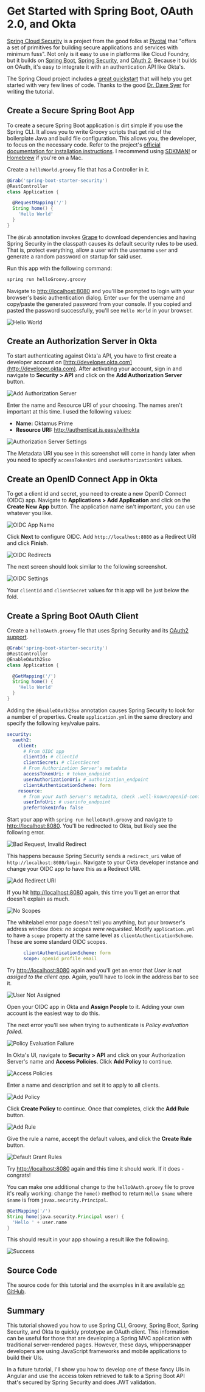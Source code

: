 # Get Started with Spring Boot, OAuth 2.0, and Okta

[Spring Cloud Security](https://cloud.spring.io/spring-cloud-security/) is a project from the good folks at [Pivotal](https://pivotal.io/) that "offers a set of primitives for building secure applications and services with minimum fuss". Not only is it easy to use in platforms like Cloud Foundry, but it builds on [Spring Boot](https://projects.spring.io/spring-boot/), [Spring Security](https://projects.spring.io/spring-security/), and [OAuth 2](https://www.oauth.com/). Because it builds on OAuth, it's easy to integrate it with an authentication API like Okta's.

The Spring Cloud project includes a [great quickstart](https://github.com/spring-cloud/spring-cloud-security/blob/master/docs/src/main/asciidoc/quickstart.adoc) that will help you get started with very few lines of code. Thanks to the good [Dr. Dave Syer](https://github.com/dsyer) for writing the tutorial.

## Create a Secure Spring Boot App

To create a secure Spring Boot application is dirt simple if you use the Spring CLI. It allows you to write Groovy scripts that get rid of the boilerplate Java and build file configuration. This allows you, the developer, to focus on the necessary code. Refer to the project's [official documentation for installation instructions](https://docs.spring.io/spring-boot/docs/current/reference/html/getting-started-installing-spring-boot.html#getting-started-installing-the-cli). I recommend using [SDKMAN!](https://docs.spring.io/spring-boot/docs/current/reference/html/getting-started-installing-spring-boot.html#getting-started-sdkman-cli-installation) or [Homebrew](https://docs.spring.io/spring-boot/docs/current/reference/html/getting-started-installing-spring-boot.html#getting-started-homebrew-cli-installation) if you're on a Mac.

Create a `helloWorld.groovy` file that has a Controller in it.

```groovy
@Grab('spring-boot-starter-security')
@RestController
class Application {

  @RequestMapping('/')
  String home() {
    'Hello World'
  }
}
```

The `@Grab` annotation invokes [Grape](http://docs.groovy-lang.org/latest/html/documentation/grape.html) to download dependencies and having Spring Security in the classpath causes its default security rules to be used. That is, protect everything, allow a user with the username `user` and generate a random password on startup for said user.

Run this app with the following command:

```bash
spring run helloGroovy.groovy
```

Navigate to [http://localhost:8080](http://localhost:8080) and you'll be prompted to login with your browser's basic authentication dialog. Enter `user` for the username and copy/paste the generated password from your console. If you copied and pasted the password successfully, you'll see `Hello World` in your browser.

![Hello World](images/0-hello-world.png)

## Create an Authorization Server in Okta

To start authenticating against Okta'a API, you have to first create a developer account on [http://developer.okta.com](http://developer.okta.com). After activating your account, sign in and navigate to **Security > API** and click on the **Add Authorization Server** button.

![Add Authorization Server](images/1-add-auth-server.png)

Enter the name and Resource URI of your choosing. The names aren't important at this time. I used the following values:

* **Name:** Oktamus Prime
* **Resource URI:** http://authenticat.is.easy/withokta


![Authorization Server Settings](images/2-auth-server-settings.png)

The Metadata URI you see in this screenshot will come in handy later when you need to specify `accessTokenUri` and `userAuthorizationUri` values.

## Create an OpenID Connect App in Okta

To get a client id and secret, you need to create a new OpenID Connect (OIDC) app. Navigate to **Applications > Add Application** and click on the **Create New App** button. The application name isn't important, you can use whatever you like. 

![OIDC App Name](images/4-oidc-name.png)

Click **Next** to configure OIDC. Add `http://localhost:8080` as a Redirect URI and click **Finish**.

![OIDC Redirects](images/5-redirect-uris.png)

The next screen should look similar to the following screenshot.

![OIDC Settings](images/6-oidc-settings.png)

Your `clientId` and `clientSecret` values for this app will be just below the fold. 

## Create a Spring Boot OAuth Client

Create a `helloOAuth.groovy` file that uses Spring Security and its [OAuth2 support](https://spring.io/guides/tutorials/spring-boot-oauth2/). 

```groovy
@Grab('spring-boot-starter-security')
@RestController
@EnableOAuth2Sso
class Application {

  @GetMapping('/')
  String home() {
    'Hello World'
  }
}
```

Adding the `@EnableOAuth2Sso` annotation causes Spring Security to look for a number of properties. Create `application.yml` in the same directory and specify the following key/value pairs.

```yaml
security:
  oauth2:
    client:
      # From OIDC app
      clientId: # clientId
      clientSecret: # clientSecret
      # From Authorization Server's metadata
      accessTokenUri: # token_endpoint
      userAuthorizationUri: # authorization_endpoint 
      clientAuthenticationScheme: form
    resource:
      # from your Auth Server's metadata, check .well-known/openid-configuration if not in .well-known/oauth-authorization-server
      userInfoUri: # userinfo_endpoint
      preferTokenInfo: false
```

Start your app with `spring run helloOAuth.groovy` and navigate to [http://localhost:8080](http://localhost:8080). You'll be redirected to Okta, but likely see the following error.

![Bad Request, Invalid Redirect](images/7-bad-request-invalid-redirect.png)

This happens because Spring Security sends a `redirect_uri` value of `http://localhost:8080/login`. Navigate to your Okta developer instance and change your OIDC app to have this as a Redirect URI.

![Add Redirect URI](images/8-add-redirect-uri.png)

If you hit [http://localhost:8080](http://localhost:8080) again, this time you'll get an error that doesn't explain as much.

![No Scopes](images/9-no-scopes.png)

The whitelabel error page doesn't tell you anything, but your browser's address window does: _no scopes were requested_. Modify `application.yml` to have a `scope` property at the same level as `clientAuthenticationScheme`. These are some standard OIDC scopes. 

```yaml
      clientAuthenticationScheme: form
      scope: openid profile email
```

Try [http://localhost:8080](http://localhost:8080) again and you'll get an error that _User is not assiged to the client app_. Again, you'll have to look in the address bar to see it.

![User Not Assigned](images/10-user-not-assigned.png)

Open your OIDC app in Okta and **Assign People** to it. Adding your own account is the easiest way to do this.

The next error you'll see when trying to authenticate is _Policy evaluation failed_. 

![Policy Evaluation Failure](images/11-policy-evaluation-failure.png)

In Okta's UI, navigate to **Security > API** and click on your Authorization Server's name and **Access Policies**. Click **Add Policy** to continue.

![Access Policies](images/12-access-policies.png)

Enter a name and description and set it to apply to all clients.

![Add Policy](images/13-add-policy.png)

Click **Create Policy** to continue. Once that completes, click the **Add Rule** button.

![Add Rule](images/14-add-rule.png)

Give the rule a name, accept the default values, and click the **Create Rule** button.

![Default Grant Rules](images/15-default-grant-rules.png)

Try [http://localhost:8080](http://localhost:8080) again and this time it should work. If it does - congrats!

You can make one additional change to the `helloOAuth.groovy` file to prove it's really working: change the `home()` method to return `Hello $name` where `$name` is from `javax.security.Principal`.

```groovy
@GetMapping('/')
String home(java.security.Principal user) {
  'Hello ' + user.name
}
```

This should result in your app showing a result like the following.

![Success](images/16-success.png)

## Source Code

The source code for this tutorial and the examples in it are available [on GitHub](https://github.com/mraible/spring-boot-oauth-example).

## Summary

This tutorial showed you how to use Spring CLI, Groovy, Spring Boot, Spring Security, and Okta to quickly prototype an OAuth client. This information can be useful for those that are developing a Spring MVC application with traditional server-rendered pages. However, these days, whippersnapper developers are using JavaScript frameworks and mobile applications to build their UIs. 

In a future tutorial, I'll show you how to develop one of these fancy UIs in Angular and use the access token retrieved to talk to a Spring Boot API that's secured by Spring Security and does JWT validation. 
